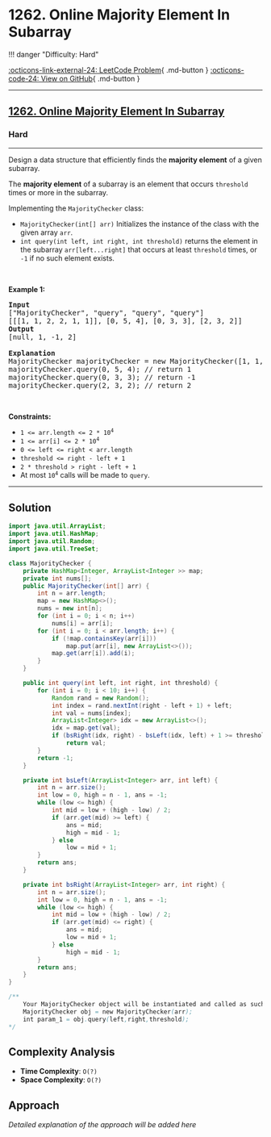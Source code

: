 # 1262. Online Majority Element In Subarray

!!! danger "Difficulty: Hard"

[:octicons-link-external-24: LeetCode Problem](https://leetcode.com/problems/online-majority-element-in-subarray/){ .md-button }
[:octicons-code-24: View on GitHub](https://github.com/RAJ8664/Leetcode/tree/master/1262-online-majority-element-in-subarray){ .md-button }

---

<h2><a href="https://leetcode.com/problems/online-majority-element-in-subarray">1262. Online Majority Element In Subarray</a></h2><h3>Hard</h3><hr><p>Design a data structure that efficiently finds the <strong>majority element</strong> of a given subarray.</p>

<p>The <strong>majority element</strong> of a subarray is an element that occurs <code>threshold</code> times or more in the subarray.</p>

<p>Implementing the <code>MajorityChecker</code> class:</p>

<ul>
	<li><code>MajorityChecker(int[] arr)</code> Initializes the instance of the class with the given array <code>arr</code>.</li>
	<li><code>int query(int left, int right, int threshold)</code> returns the element in the subarray <code>arr[left...right]</code> that occurs at least <code>threshold</code> times, or <code>-1</code> if no such element exists.</li>
</ul>

<p>&nbsp;</p>
<p><strong class="example">Example 1:</strong></p>

<pre>
<strong>Input</strong>
[&quot;MajorityChecker&quot;, &quot;query&quot;, &quot;query&quot;, &quot;query&quot;]
[[[1, 1, 2, 2, 1, 1]], [0, 5, 4], [0, 3, 3], [2, 3, 2]]
<strong>Output</strong>
[null, 1, -1, 2]

<strong>Explanation</strong>
MajorityChecker majorityChecker = new MajorityChecker([1, 1, 2, 2, 1, 1]);
majorityChecker.query(0, 5, 4); // return 1
majorityChecker.query(0, 3, 3); // return -1
majorityChecker.query(2, 3, 2); // return 2
</pre>

<p>&nbsp;</p>
<p><strong>Constraints:</strong></p>

<ul>
	<li><code>1 &lt;= arr.length &lt;= 2 * 10<sup>4</sup></code></li>
	<li><code>1 &lt;= arr[i] &lt;= 2 * 10<sup>4</sup></code></li>
	<li><code>0 &lt;= left &lt;= right &lt; arr.length</code></li>
	<li><code>threshold &lt;= right - left + 1</code></li>
	<li><code>2 * threshold &gt; right - left + 1</code></li>
	<li>At most <code>10<sup>4</sup></code> calls will be made to <code>query</code>.</li>
</ul>


---

## Solution

```java
import java.util.ArrayList;
import java.util.HashMap;
import java.util.Random;
import java.util.TreeSet;

class MajorityChecker {
    private HashMap<Integer, ArrayList<Integer >> map;
    private int nums[];
    public MajorityChecker(int[] arr) {
        int n = arr.length;
        map = new HashMap<>();
        nums = new int[n];
        for (int i = 0; i < n; i++)
            nums[i] = arr[i];
        for (int i = 0; i < arr.length; i++) {
            if (!map.containsKey(arr[i]))
                map.put(arr[i], new ArrayList<>());
            map.get(arr[i]).add(i);
        }
    }

    public int query(int left, int right, int threshold) {
        for (int i = 0; i < 10; i++) {
            Random rand = new Random();
            int index = rand.nextInt(right - left + 1) + left;
            int val = nums[index];
            ArrayList<Integer> idx = new ArrayList<>();
            idx = map.get(val);
            if (bsRight(idx, right) - bsLeft(idx, left) + 1 >= threshold)
                return val;
        }
        return -1;
    }

    private int bsLeft(ArrayList<Integer> arr, int left) {
        int n = arr.size();
        int low = 0, high = n - 1, ans = -1;
        while (low <= high) {
            int mid = low + (high - low) / 2;
            if (arr.get(mid) >= left) {
                ans = mid;
                high = mid - 1;
            } else
                low = mid + 1;
        }
        return ans;
    }

    private int bsRight(ArrayList<Integer> arr, int right) {
        int n = arr.size();
        int low = 0, high = n - 1, ans = -1;
        while (low <= high) {
            int mid = low + (high - low) / 2;
            if (arr.get(mid) <= right) {
                ans = mid;
                low = mid + 1;
            } else
                high = mid - 1;
        }
        return ans;
    }
}

/**
    Your MajorityChecker object will be instantiated and called as such:
    MajorityChecker obj = new MajorityChecker(arr);
    int param_1 = obj.query(left,right,threshold);
*/
```

## Complexity Analysis

- **Time Complexity**: `O(?)`
- **Space Complexity**: `O(?)`

## Approach

*Detailed explanation of the approach will be added here*

